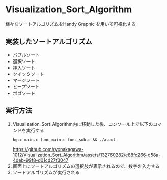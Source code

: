 # Visualization_Sort_Algorithm
様々なソートアルゴリズムをHandy Graphic を用いて可視化する

## 実装したソートアルゴリズム
- バブルソート
- 選択ソート
- 挿入ソート
- クイックソート
- マージソート
- ヒープソート
- ボゴソート

## 実行方法
1. Visualization_Sort_Algorithm内に移動した後、コンソール上で以下のコマンドを実行する
    ```
    hgcc main.c func_main.c func_sub.c && ./a.out
    ```
    https://github.com/ryonakagawa-1012/Visualization_Sort_Algorithm/assets/132760282/e88fc266-d58a-4deb-99f8-d01cd27f3047
2. 画面上にソートアルゴリズムの選択肢が表示されるので、数字を入力する
3. ソートアルゴリズムが実行される

